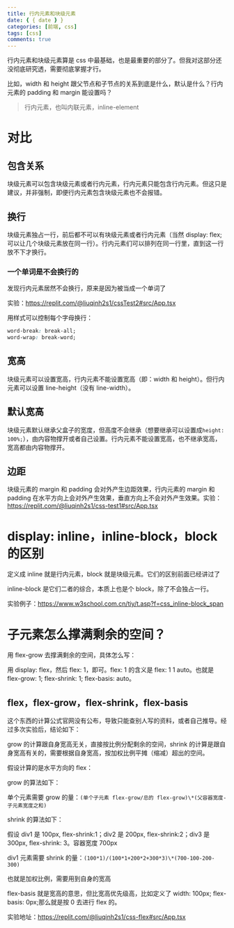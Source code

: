 ```yaml
---
title: 行内元素和块级元素
date: { { date } }
categories: [前端, css]
tags: [css]
comments: true
---
```


行内元素和块级元素算是 css 中最基础，也是最重要的部分了。但我对这部分还没彻底研究透，需要彻底掌握才行。

比如，width 和 height 跟父节点和子节点的关系到底是什么，默认是什么？行内元素的 padding 和 margin 能设置吗？

<!-- more -->

> 行内元素，也叫内联元素，inline-element

# 对比

## 包含关系

块级元素可以包含块级元素或者行内元素，行内元素只能包含行内元素。但这只是建议，并非强制，即便行内元素包含块级元素也不会报错。

## 换行

块级元素独占一行，前后都不可以有块级元素或者行内元素（当然 display: flex;可以让几个块级元素放在同一行）。行内元素们可以排列在同一行里，直到这一行放不下才换行。

### 一个单词是不会换行的

发现行内元素居然不会换行，原来是因为被当成一个单词了

实验：https://replit.com/@liuqinh2s1/cssTest2#src/App.tsx

用样式可以控制每个字母换行：

```css
word-break: break-all;
word-wrap: break-word;
```

## 宽高

块级元素可以设置宽高，行内元素不能设置宽高（即：width 和 height）。但行内元素可以设置 line-height（没有 line-width）。

## 默认宽高

块级元素默认继承父盒子的宽度，但高度不会继承（想要继承可以设置成`height: 100%;`），由内容物撑开或者自己设置。行内元素不能设置宽高，也不继承宽高，宽高都由内容物撑开。

## 边距

块级元素的 margin 和 padding 会对外产生边距效果，行内元素的 margin 和 padding 在水平方向上会对外产生效果，垂直方向上不会对外产生效果。实验：https://replit.com/@liuqinh2s1/css-test1#src/App.tsx

# display: inline，inline-block，block 的区别

定义成 inline 就是行内元素，block 就是块级元素。它们的区别前面已经讲过了

inline-block 是它们二者的综合，本质上也是个 block，除了不会独占一行。

实验例子：https://www.w3school.com.cn/tiy/t.asp?f=css_inline-block_span

# 子元素怎么撑满剩余的空间？

用 flex-grow 去撑满剩余的空间，具体怎么写：

用 display: flex，然后 flex: 1，即可。flex: 1 的含义是 flex: 1 1 auto。也就是 flex-grow: 1; flex-shrink: 1; flex-basis: auto。

## flex，flex-grow，flex-shrink，flex-basis

这个东西的计算公式官网没有公布，导致只能查别人写的资料，或者自己推导。经过多次实验后，结论如下：

grow 的计算跟自身宽高无关，直接按比例分配剩余的空间，shrink 的计算是跟自身宽高有关的，需要根据自身宽高，按加权比例平摊（缩减）超出的空间。

假设计算的是水平方向的 flex：

grow 的算法如下：

单个元素需要 grow 的量：`(单个子元素 flex-grow/总的 flex-grow)\*(父容器宽度-子元素宽度之和)`

shrink 的算法如下：

假设 div1 是 100px, flex-shrink:1；div2 是 200px, flex-shrink:2；div3 是 300px, flex-shrink: 3。容器宽度 700px

div1 元素需要 shrink 的量：`(100*1)/(100*1+200*2+300*3)\*(700-100-200-300)`

也就是加权比例，需要用到自身的宽高

flex-basis 就是宽高的意思，但比宽高优先级高，比如定义了 width: 100px; flex-basis: 0px;那么就是按 0 去进行 flex 的。

实验地址：https://replit.com/@liuqinh2s1/css-flex#src/App.tsx
